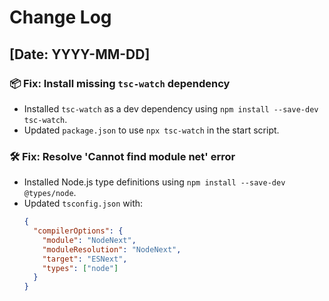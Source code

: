 # Change Log

## [Date: YYYY-MM-DD]

### 📦 Fix: Install missing `tsc-watch` dependency

- Installed `tsc-watch` as a dev dependency using `npm install --save-dev tsc-watch`.
- Updated `package.json` to use `npx tsc-watch` in the start script.

### 🛠 Fix: Resolve 'Cannot find module net' error

- Installed Node.js type definitions using `npm install --save-dev @types/node`.
- Updated `tsconfig.json` with:
  ```json
  {
    "compilerOptions": {
      "module": "NodeNext",
      "moduleResolution": "NodeNext",
      "target": "ESNext",
      "types": ["node"]
    }
  }
  ```

